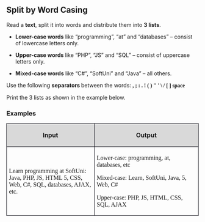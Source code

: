 <H2 LANG="bg-BG" CLASS="western"><SPAN LANG="en-US">Split by
	Word Casing</SPAN></H2>
<P STYLE="margin-top: 0.06in">Read a <B>text</B>, split it into words
and distribute them into <B>3 lists</B>.</P>
<UL>
	<LI><P STYLE="margin-top: 0.06in"><B>Lower-case words</B> like
	“programming”, “at” and “databases” – consist of
	lowercase letters only.</P>
	<LI><P STYLE="margin-top: 0.06in"><B>Upper-case words</B> like
	“PHP”, “JS” and “SQL” – consist of uppercase letters
	only.</P>
	<LI><P STYLE="margin-top: 0.06in"><B>Mixed-case words</B> like “C#”,
	“SoftUni” and “Java” – all others.</P>
</UL>
<P STYLE="margin-top: 0.06in">Use the following <B>separators </B>between
the words: <FONT FACE="Consolas, serif"><B>, ; : . ! ( ) &quot; ' \ /
[ ] space</B></FONT></P>
<P STYLE="margin-top: 0.06in">Print the 3 lists as shown in the
example below.</P>
<H3 CLASS="western">Examples</H3>
<TABLE WIDTH=688 CELLPADDING=4 CELLSPACING=0>
	<COL WIDTH=301>
	<COL WIDTH=369>
	<TR VALIGN=TOP>
		<TD WIDTH=301 BGCOLOR="#d9d9d9" STYLE="border: 1px solid #00000a; padding-top: 0.04in; padding-bottom: 0.04in; padding-left: 0.06in; padding-right: 0.06in">
			<P ALIGN=CENTER><B>Input</B></P>
		</TD>
		<TD WIDTH=369 BGCOLOR="#d9d9d9" STYLE="border: 1px solid #00000a; padding-top: 0.04in; padding-bottom: 0.04in; padding-left: 0.06in; padding-right: 0.06in">
			<P ALIGN=CENTER><B>Output</B></P>
		</TD>
	</TR>
	<TR>
		<TD WIDTH=301 STYLE="border: 1px solid #00000a; padding-top: 0.04in; padding-bottom: 0.04in; padding-left: 0.06in; padding-right: 0.06in">
			<P><FONT FACE="Consolas, serif">Learn programming at SoftUni:
			Java, PHP, JS, HTML 5, CSS, Web, C#, SQL, databases, AJAX, etc.</FONT></P>
		</TD>
		<TD WIDTH=369 STYLE="border: 1px solid #00000a; padding-top: 0.04in; padding-bottom: 0.04in; padding-left: 0.06in; padding-right: 0.06in">
			<P STYLE="margin-bottom: 0in"><FONT FACE="Consolas, serif">Lower-case:
			programming, at, databases, etc</FONT></P>
			<P STYLE="margin-bottom: 0in"><FONT FACE="Consolas, serif">Mixed-case:
			Learn, SoftUni, Java, 5, Web, C#</FONT></P>
			<P><FONT FACE="Consolas, serif">Upper-case: PHP, JS, HTML, CSS,
			SQL, AJAX</FONT></P>
		</TD>
	</TR>
</TABLE>